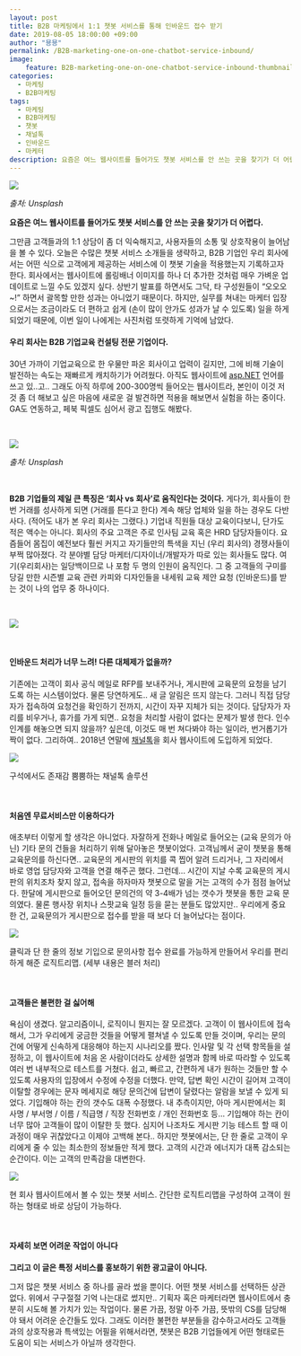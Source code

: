 ```yaml
---
layout: post
title: B2B 마케팅에서 1:1 챗봇 서비스를 통해 인바운드 접수 받기
date: 2019-08-05 18:00:00 +09:00
author: "묭묭"
permalink: /B2B-marketing-one-on-one-chatbot-service-inbound/
image:
    feature: B2B-marketing-one-on-one-chatbot-service-inbound-thumbnail.png
categories:
  - 마케팅
  - B2B마케팅
tags:
  - 마케팅
  - B2B마케팅
  - 챗봇
  - 채널톡
  - 인바운드
  - 마케터
description: 요즘은 여느 웹사이트를 들어가도 챗봇 서비스를 안 쓰는 곳을 찾기가 더 어렵다. 그만큼 고객들과의 1:1 상담이 좀 더 익숙해지고, 사용자들의 소통 및 상호작용이 늘어남을 볼 수 있다. 오늘은 수많은 챗봇 서비스 소개들을 생략하고, B2B 기업인 우리 회사에서는 어떤 식으로 고객에게 제공하는 서비스에 이 챗봇 기술을 적용했는지 기록하고자 한다.
---
```


![](https://lh3.googleusercontent.com/zUfzQckJKWORpB6pgKzwLUiwqsjSrTBryYj5M4fwzOSP2ne_gNppSsHSlXP72t-QELkp8ToRkjlVEmc8RLr9m_ogQRDfby652hjyf4vn8CNL7Yp9--UgTm11OXU8jSaKKECPOgfUew=w1034-h610-no)

*출처: Unsplash*



**요즘은 여느 웹사이트를 들어가도 챗봇 서비스를 안 쓰는 곳을 찾기가 더 어렵다.** 

그만큼 고객들과의 1:1 상담이 좀 더 익숙해지고, 사용자들의 소통 및 상호작용이 늘어남을 볼 수 있다. 오늘은 수많은 챗봇 서비스 소개들을 생략하고, B2B 기업인 우리 회사에서는 어떤 식으로 고객에게 제공하는 서비스에 이 챗봇 기술을 적용했는지 기록하고자 한다. 회사에서는 웹사이트에 롤링배너 이미지를 하나 더 추가한 것처럼 매우 가벼운 업데이트로 느낄 수도 있겠지 싶다. 상반기 발표를 하면서도 그닥, 타 구성원들이 “오오오~!” 하면서 괄목할 만한 성과는 아니었기 때문이다. 하지만, 실무를 쳐내는 마케터 입장으로서는 조금이라도 더 편하고 쉽게 (손이 많이 안가도 성과가 날 수 있도록) 일을 하게 되었기 때문에, 이번 일이 나에게는 사진처럼 또렷하게 기억에 남았다.

<!--more-->

#### 우리 회사는 B2B 기업교육 컨설팅 전문 기업이다.

30년 가까이 기업교육으로 한 우물만 파온 회사이고 업력이 길지만, 그에 비해 기술이 발전하는 속도는 재빠르게 캐치하기가 어려웠다. 아직도 웹사이트에 [asp.NET](http://asp.NET) 언어를 쓰고 있..고.. 그래도 아직 하루에 200-300명씩 들어오는 웹사이트라, 본인이 이것 저것 좀 더 해보고 싶은 마음에 새로운 걸 발견하면 적용을 해보면서 실험을 하는 중이다. GA도 연동하고, 페북 픽셀도 심어서 광고 집행도 해봤다. 

<br>

![](https://lh3.googleusercontent.com/z-_mNV0v7a9HLUdqHEk-W1e6np4pwb2Rt5oiZV1tf2LHxn_7H1aTjYngM1vL4M_3N8YWX_Ttax6GIeoIWENS5sIhYPSF3Ps4VQdT0vuuHWWxCcvwhFVUw9kgh0kWlo_LeC2gXGXVpIhPHCuQdfD0JXAC0OoM4wYOyLVCckeP8PYNguhqUFVT1_VVsVZExYU13WYp4JoRYcjxxILLkrwYQOlqQb3oip6iksi2_6VN3mW-yxDyEyIjzhhwD9PQQmv4gumQJCbreRCKZGpW80ajTSYH3PXibY4oCUhlWrxcG7fQspei5UKa7Hz-eTSiEABept5WhLQAiWrV2YrlnXTIci4BqxJM1rEIemOvHY13o36Badm3JCDVbAl0pxloNkzBfGMknbgDhBJPXXcHuJ2nYCYXS1DfmeOr09jfcCtPlWhj_3kYEE-0XKNlDCyucWVbpwzxTdwhqtM9UPq_1sedvzsa3nGr2YNZQxK4FoH38A57iQEKGYBP5CuqwUARJeW-DDjfEPLq6XxbFcyEf7RMOYbxxVq4z3aYrHZ8QGyGTbxl_hzCRD19-xy8yWbO7RbeJNW4jBOAaOZ59JD7XNeSZAmA638wbZqWvUOP2ciQ-XrPBGVCNUeFiCOGEBFIWqbLDF1tnUR5IyG49yEQ48jq4F66Fnlct32e7xgOCo9BaQ9SRqr6Z6Y_ouBKxmOs8WZa73t-ish18QOITOiMIqvuXNr3=w1350-h900-no)

*출처: Unsplash*

<br>

**B2B 기업들의 제일 큰 특징은 ‘회사 vs 회사’로 움직인다는 것이다.** 게다가, 회사들이 한 번 거래를 성사하게 되면 (거래를 튼다고 한다) 계속 해당 업체와 일을 하는 경우도 다반사다. (적어도 내가 본 우리 회사는 그랬다.) 기업내 직원들 대상 교육이다보니, 단가도 적은 액수는 아니다. 회사의 주요 고객은 주로 인사팀 교육 혹은 HRD 담당자들이다. 요즘들어 몸집이 예전보다 훨씬 커지고 자기들만의 특색을 지닌 (우리 회사의) 경쟁사들이 부쩍 많아졌다. 각 분야별 담당 마케터/디자이너/개발자가 따로 있는 회사들도 많다. 여기(우리회사)는 일당백이므로 나 포함 두 명의 인원이 움직인다. 그 중 고객들의 구미를 당길 만한 시즌별 교육 관련 카피와 디자인들을 내세워 교육 제안 요청 (인바운드)를 받는 것이 나의 업무 중 하나이다.

<br>

![](https://lh3.googleusercontent.com/l4KKxW3TKeL2Mwv5ETBPtEm_k2-EbayKYnlnIzitLfdF-52FpSu20RcWXCiez3n62vmEDL2XOL4yHx3GK3lRjcw_qJOHO99IBjuivfRcKLLtlVJnKAVqPhwDWWElRECeKu7DBclHhzz8YfvD9CI-9qYlmr2tcXfTlia-YWSycmrm3NNmw-cy1dTG44J2M1w4ZpbOYzAZQvZmwix3gAr1kYYkLA9Fqxi5FYGsTa1TZgIi--lRmp9Ve4od0DTLST19Xi65dTzIl1J3WFAt932oStmj8YyfdwzoTaWuIU57HBz8_r740Q8ruolgBsLjF6tLSpyN-5TaUkQ4_UA-8KdtHaQGpwUpBN59atK8ECFY-t3u_boSMjfd4x2KwlfysVDKxGo_IexQooFkVy0dVhynT-d87Mop6FvDh4UE-Yx-My2v9v9aW5Iqk7KzGHbFnO4g_xIrH0IfoAbCTK9W-qVQRlrruHrWAT2Tx6Q4OiP72L0wczV3Ze7IYfHSAoOFit7R86zZqsrPAn0jqbm79AxgTNfpN0KbhXCSEOE3VgHqrtQzRHg0PH4ZP4MmWPMLrUkdO-B3Tg0xGOCaOdvd3l_fCcdcG9teDvhri4YIxjkUhsjuXR5tCi6jDVY-ryO9HuNih73HihLBuDFMEQjXFQEDqe0dh0Is3ponBm3GwrO2APcD3VgAkelbM7dSPzVNWFD8Hl4I3UMz5KmhL97PErDktVNz=w1157-h702-no)

<br>

#### 인바운드 처리가 너무 느려! 다른 대체제가 없을까?

기존에는 고객이 회사 공식 메일로 RFP를 보내주거나, 게시판에 교육문의 요청을 남기도록 하는 시스템이었다. 물론 당연하게도.. 새 글 알림은 뜨지 않는다. 그러니 직접 담당자가 접속하여 요청건을 확인하기 전까지, 시간이 자꾸 지체가 되는 것이다. 담당자가 자리를 비우거나, 휴가를 가게 되면.. 요청을 처리할 사람이 없다는 문제가 발생 한다. 인수인계를 해놓으면 되지 않을까? 싶은데, 이것도 매 번 쳐다봐야 하는 일이라, 번거롭기가 짝이 없다. 그리하여.. 2018년 연말에 [채널톡](http://channel.io)을 회사 웹사이트에 도입하게 되었다.

![](https://lh3.googleusercontent.com/wKt1EYMC-plLU4BH-8RFtYqeIh3u6B1nM2arLSjduPoAUUoctxLB221qzax5yhm_jO6CQUchI5nu7rjlN8IMufwzg5nVJsvnRYx6T1z8kmI6CmWjtHznoldbZqIbMMl8DBPEqgmpGf6u1WXb1cxUD0K9lbtDFIYz74iQwH2xf_PUbeB-RUZKDkz7g6ma4wGTlbZQgi1pRc0BuI9ybxu0p_bWoZtb4ON6yC7tQGrPJSI_5A2eprNjxDSm-iW5ZBVQWLiO6RsSHCPyzQUDrIDleS1yU4BRWuOQCvZXKNUinmHg3nMBlanH9_lSdSUT34W97K1NLzHhnQKG068vV_j_8hbMcc1-DXiDl5ALprwTCczhtVcvLXNpLgED_KBlu_m4UlGW9UphdzfhptD_dCUfLxGu9keE06lFyRrVAm8e5hcAg0tVlYQGcJ2fzkTjHn2cUSMwedb85e3MaeFf01tZQa2LJkzsZvU7Oxg-8dPH0_1uYGs5affRv8g_TqP860VSnFXRPChb-YnWX6VslBogov3xy2vpFtaHuj-KU2lQlwbUmJ0g6FUB8pMyPCUP5KvonISZopMBLihm6JVTnkRtDmO7o-9faeB84X6zqdsz4KQBs7W-5BG1sNhS737I3DtSOu5rsgeH1Ad0DUfXbpQHF1Fq-pV5UqoHYnWtZ-G01q5K_i2AUPpazSaLw7bFH4xM30wikUmyKTfh4Lp_kNuJF1nL=w438-h325-no)

구석에서도 존재감 뿜뿜하는 채널톡 솔루션

<br>

#### 처음엔 무료서비스만 이용하다가

애초부터 이렇게 할 생각은 아니었다. 자잘하게 전화나 메일로 들어오는 (교육 문의가 아닌) 기타 문의 건들을 처리하기 위해 달아놓은 챗봇이었다. 고객님께서 굳이 챗봇을 통해 교육문의를 하신다면.. 교육문의 게시판의 위치를 콕 찝어 알려 드리거나, 그 자리에서 바로 영업 담당자와 고객을 연결 해주곤 했다. 그런데... 시간이 지날 수록 교육문의 게시판의 위치조차 찾지 않고, 접속을 하자마자 챗봇으로 말을 거는 고객의 수가 점점 늘어났다. 한달에 게시판으로 들어오던 문의건의 약 3-4배가 넘는 갯수가 챗봇을 통한 교육 문의였다. 물론 행사장 위치나 스팟교육 일정 등을 묻는 분들도 많았지만.. 우리에게 중요한 건, 교육문의가 게시판으로 접수를 받을 때 보다 더 늘어났다는 점이다.

![](https://lh3.googleusercontent.com/eFiN-Zj_jHBK5TyYE4-gUqJmoKWH3K6CuKOtcJH4FHJA9fQxCbCkm9bwC6KI_OJwjY5kEWbieMC-oongc1Vpp1ANP2PyS80VtxEVfQxPFoch7DAyD3gBWrrgcbmjSq_95qgCFr_A1v1KzxY08o4ljUrTY7fTbyJES2XWXfhkPDiqkHkRUgBesrVtc3292xHUoo9IAVHfHAZMl4t7SUlDVp-SG0_YH-61TgPLiG_PPg2uKQATgUL9KEn0a9GkQRyd-qwh2YG2RTsu1TuRVOx5-C3u_abcZaW3bcUiDVe4-LdrifADbBR9s5rcz2UIHPed9T0MvuykXgKmNbipkswLYxeAW0fVd23B0m92J4U4t7-PabJekpr_alBKDnIxIXBJmKpcFTxI8N9XZ-EVyEiTmATS9-Rusb4wWGFX29K8w-YfSvqRbR0JqWVTBHrD4BIGlHqRA5t1BW_slbOuUhZ8cIA2xuPQ9hsIet9hLZPFz3j9oGe-UMTp_wVhICMFt4IlCuFJ83zHQM7SfNEi32yCgRHp9Rai0Lq5ylC2BI6FZde2JQ5ImF8OAPxl7SwDs6WcpxAmmbxyV23A5FO7MI7yG2hK63CaePHX3IK6gC18Wpq1ZOp6mEVAKmaQhhXdFCXKzlzxuDrYyOHWGJeq56i6A__AiQBx8WWPibjJzNJcys8sWVeb8jwDurbVETXpvoYTzHjBxupnxrY0oVPKQHzFuA6J=w672-h674-no)

클릭과 단 한 줄의 정보 기입으로 문의사항 접수 완료를 가능하게 만들어서 우리를 편리하게 해준 로직트리맵.
(세부 내용은 블러 처리)

<br>

#### 고객들은 불편한 걸 싫어해

욕심이 생겼다. 알고리즘이니, 로직이니 뭔지는 잘 모르겠다. 고객이 이 웹사이트에 접속해서, 그가 우리에게 궁금한 것들을 어떻게 펼쳐낼 수 있도록 만들 것이며, 우리는 문의건에 어떻게 신속하게 대응해야 하는지 시나리오를 짰다. 인사말 및 각 선택 항목들을 설정하고, 이 웹사이트에 처음 온 사람이더라도 상세한 설명과 함께 바로 따라할 수 있도록 여러 번 내부적으로 테스트를 거쳤다. 쉽고, 빠르고, 간편하게 내가 원하는 것들만 할 수 있도록 사용자의 입장에서 수정에 수정을 더했다. 만약, 답변 확인 시간이 길어져 고객이 이탈할 경우에는 문자 메세지로 해당 문의건에 답변이 달렸다는 알람을 보낼 수 있게 되었다. 기입해야 하는 칸의 갯수도 대폭 수정했다. 내 추측이지만, 아마 게시판에서는 회사명 / 부서명 / 이름 / 직급명 / 직장 전화번호 / 개인 전화번호 등... 기입해야 하는 칸이 너무 많아 고객들이 많이 이탈한 듯 했다. 심지어 나조차도 게시판 기능 테스트 할 때 이 과정이 매우 귀찮았다고 이제야 고백해 본다.. 하지만 챗봇에서는, 단 한 줄로 고객이 우리에게 줄 수 있는 최소한의 정보들만 적게 했다. 고객의 시간과 에너지가 대폭 감소되는 순간이다. 이는 고객의 만족감을 대변한다.

![](https://lh3.googleusercontent.com/vcwf2s-cFKOM648CPN4sa6imIa_HyB-fSOkZ2oDOffEK2ex9zzcFuHePM9c0HIEeFpiHsSmf11w9sBou7TmpKzcj-bxq94wU5W2J5Fyf_rvudKxfXFt0QGnmjNwvANB_ORKTA73aHVNKYxpVNieCFPtIad3b_LnO6QzmZzaQun4YQwUe0a64cb-kLW09yPAHIMFGMdkn_4uKmlc6bdGJwbJQOpUctniXQvxF4V4dnGAz-981bnuPrUhpQ4R4DyJA4wbXcWFnql2fieypJ6WtfuxKYa6sWZhShzUdrmBPodhQ9902AT9OKKn4pzMYCfw2QTp94B9Byu0pKnQlwr5cwG2fx30Z1DnimXQkQnjGDt2FJu7c5Da07M7VvGEhM0GY-q6GAki1hw8iLMYXrUG5hwj_n2Rx07nLzXpV94mHhEiQUTP9Z7LXxXTl0NizfWQGH-BMZcuUEc5vHYEjP9Mtjz4jRGAn9H2A7gM7eiP0DUROyuposyI-jTzX2p-9braPmQsmO2YLn2fk8QQC-2_22BdzGejADBwfBbT-Z3GLrFC9M7CGM17XeSneVWUm8xZnVfJwSOMZpZX8N2CimYDqisbLjle5Ha15P85VlT6MUfjT9LEbgUFRNUU4-TyQviZST09OZnJBpJtUk7aRENxVsWPDAF8fZKYA5JnCgdHV2W7c7crCbokVmvqotcu_apebTDfu2oH2gNTHILW_bfaxtH0m=w328-h720-no)

현 회사 웹사이트에서 볼 수 있는 챗봇 서비스. 
간단한 로직트리맵을 구성하여 고객이 원하는 형태로 바로 상담이 가능하다. 

<br>

#### 자세히 보면 어려운 작업이 아니다

**그리고 이 글은 특정 서비스를 홍보하기 위한 광고글이 아니다.** 

그저 많은 챗봇 서비스 중 하나를 골라 썼을 뿐이다. 어떤 챗봇 서비스를 선택하든 상관 없다. 
위에서 구구절절 기억 나는대로 썼지만.. 기획자 혹은 마케터라면 웹사이트에서 충분히 시도해 볼 가치가 있는 작업이다. 물론 가끔, 정말 아주 가끔, 뜻밖의 CS를 담당해야 돼서 어려운 순간들도 있다. 그래도 이러한 불편한 부분들을 감수하고서라도 고객들과의 상호작용과 특색있는 어필을 위해서라면, 챗봇은 B2B 기업들에게 어떤 형태로든 도움이 되는 서비스가 아닐까 생각한다.
